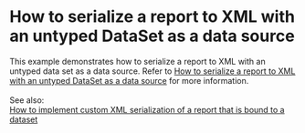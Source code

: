 #  How to serialize a report to XML with an untyped DataSet as a data source


This example demonstrates how to serialize a report to XML with an untyped data set as a data source. Refer to <a href="https://www.devexpress.com/Support/Center/p/T269534">How to serialize a report to XML with an untyped DataSet as a data source</a> for more information.<br /><br />See also:<br /><a href="https://www.devexpress.com/Support/Center/p/E3157">How to implement custom XML serialization of a report that is bound to a dataset</a>

<br/>


